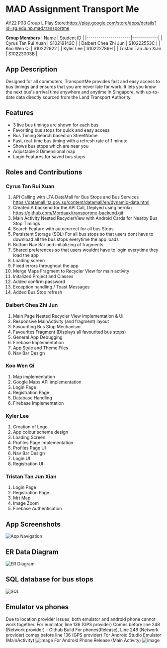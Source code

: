 # MAD Assignment Transport Me

AY22 P03 Group L Play Store:https://play.google.com/store/apps/details?id=sg.edu.np.mad.transportme

**Group Members**
| Name                 | Student ID  |
|----------------------|-------------|
| Cyrus Tan Rui Xuan   | S10219142C  |
| Dalbert Chea Zhi Jun | S10222553C  |
| Koo Wen Qi           | S10222922  |
| Kyler Lee            | S10222789H  |
| Tristan Tan Jun Xian | S10223003B  |

## App Description
Designed for all commuters, TransportMe provides fast and easy access to bus timings and ensures that you are never late for work. It lets you know the next bus's arrival time anywhere and anytime in Singapore, with up-to-date data directly sourced from the Land Transport Authority. 

## Features
- 3 live bus timings are shown for each bus
- Favoriting bus stops for quick and easy access 
- Bus Timing Search based on StreetName
- Fast, real-time bus timing with a refresh rate of 1 minute 
- Shows bus stops which are near you 
- Adjustable 3 Dimensional map
- Login Features for saved bus stops

## Roles and Contributions

### Cyrus Tan Rui Xuan
1. API Calling with LTA DataMall for Bus Stops and Bus Services https://datamall.lta.gov.sg/content/datamall/en/dynamic-data.html
2. Created A backend for the API Call, Deplyed using heroku https://github.com/Mordaax/transportme-backend.git
3. Main Activity Nested RecyclerView with Android Cards for Nearby Bus Stop Timings 
4. Search Feature with autocorrect for all bus Stops
5. Persistent Storage (SQL) For all bus stops so that users dont have to download all the bus stops everytime the app loads
6. Bottom Nav Bar and initializing of fragments
7. Shared preferences so that users wouldnt have to login everytime they load the app
8. Loading screen
9. Fixed errors throughout the app
10. Merge Maps Fragment to Recycler View for main activity
11. Initalized Project and Classes
12. Added confirm password
13. Exception handling / Toast Messages
14. Added Bus Stop refresh

### Dalbert Chea Zhi Jun
1. Main Page Nested Recycler View Implementation & UI
2. Responsive MainActivity (and fragment) layout
3. Favouriting Bus Stop Mechanism
4. Favourites Fragment (Displays all favourited bus stops)
5. General App Debugging
6. Firebase Implementation
7. App Style and Theme Files
8. Nav Bar Design

### Koo Wen Qi
1. Map implementation
2. Google Maps API implementation
3. Login Page
4. Registration Page
5. Database Handling
6. Firebase Implementation

### Kyler Lee
1. Creation of Logo
2. App colour scheme design
3. Loading Screen
4. Profiles Page Implementation
5. Profiles Page UI
6. Nav Bar Design
7. Login UI
8. Registration UI

### Tristan Tan Jun Xian
1. Login Page
2. Registration Page
3. Mrt Map
4. Image Zoom
5. Firebase Authentication

## App Screenshots
![App Navigation](https://github.com/Mordaax/MAD-Assignment-TransportMe/blob/main/images/App%20Navigation.png)

## ER Data Diagram
![ER Diagram](https://github.com/Mordaax/MAD-Assignment-TransportMe/blob/main/images/ER%20Diagram.png)

## SQL database for bus stops
![SQL](https://github.com/Mordaax/MAD-Assignment-TransportMe/blob/main/images/SQL%20Database.PNG)

## Emulator vs phones
Due to location provider issues, both emulator and android phone cannot work together. 
For eumlator, line 136 (GPS provider) Comes before line 248 (Network provider) - Github Build
For phones(Release), Line 248 (Network provider) comes before line 136 (GPS provider) 
For Android Studio Emulator (MainActivity)
![image](https://user-images.githubusercontent.com/53942938/176345429-25eeaf57-9698-4788-a94a-de4d150a56cb.png)
For Android Phone Release (Main Activity)
![image](https://user-images.githubusercontent.com/53942938/176345703-2c11a6a0-decd-43b2-87f5-07981df424a8.png)

